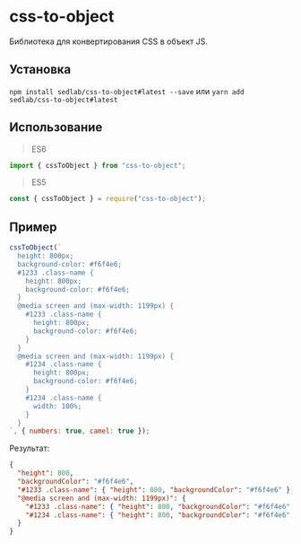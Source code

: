 # css-to-object

Библиотека для конвертирования CSS в объект JS.

## Установка

`npm install sedlab/css-to-object#latest --save` или `yarn add sedlab/css-to-object#latest`

## Использование

> ES6

```js
import { cssToObject } from "css-to-object";
```

> ES5

```js
const { cssToObject } = require("css-to-object");
```

## Пример

```js
cssToObject(`
  height: 800px;
  background-color: #f6f4e6;
  #1233 .class-name {
    height: 800px;
    background-color: #f6f4e6;
  }
  @media screen and (max-width: 1199px) {
    #1233 .class-name {
      height: 800px;
      background-color: #f6f4e6;
    }
  }
  @media screen and (max-width: 1199px) {
    #1234 .class-name {
      height: 800px;
      background-color: #f6f4e6;
    }
    #1234 .class-name {
      width: 100%;
    }
  }
`, { numbers: true, camel: true });
```

Результат:

```JSON
{
  "height": 800,
  "backgroundColor": "#f6f4e6",
  "#1233 .class-name": { "height": 800, "backgroundColor": "#f6f4e6" },
  "@media screen and (max-width: 1199px)": {
    "#1233 .class-name": { "height": 800, "backgroundColor": "#f6f4e6" },
    "#1234 .class-name": { "height": 800, "backgroundColor": "#f6f4e6", "width": 100 }
  }
}
```